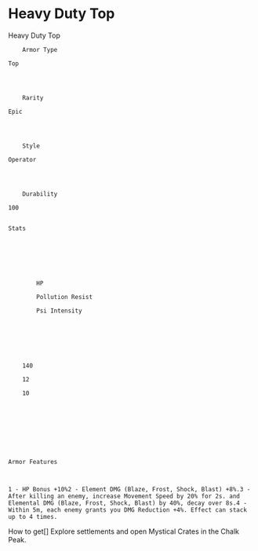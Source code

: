 # Heavy Duty Top

Heavy Duty Top


	
		
		
	
	



	
		Armor Type
	
	Top



	
		Rarity
	
	Epic



	
		Style
	
	Operator



	
		Durability
	
	100


	Stats

	
	
	
	
		
		
			HP
		
			Pollution Resist
		
			Psi Intensity
		
		
	
	
	
	
	
		140
	
		12
	
		10
	
	
	






	Armor Features


	
	1 - HP Bonus +10%2 - Element DMG (Blaze, Frost, Shock, Blast) +8%.3 - After killing an enemy, increase Movement Speed by 20% for 2s. and Elemental DMG (Blaze, Frost, Shock, Blast) by 40%, decay over 8s.4 - Within 5m, each enemy grants you DMG Reduction +4%. Effect can stack up to 4 times.







How to get[]
Explore settlements and open Mystical Crates in the Chalk Peak.
